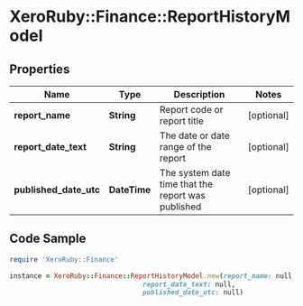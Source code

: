 # XeroRuby::Finance::ReportHistoryModel

## Properties

Name | Type | Description | Notes
------------ | ------------- | ------------- | -------------
**report_name** | **String** | Report code or report title | [optional] 
**report_date_text** | **String** | The date or date range of the report | [optional] 
**published_date_utc** | **DateTime** | The system date time that the report was published | [optional] 

## Code Sample

```ruby
require 'XeroRuby::Finance'

instance = XeroRuby::Finance::ReportHistoryModel.new(report_name: null,
                                 report_date_text: null,
                                 published_date_utc: null)
```


